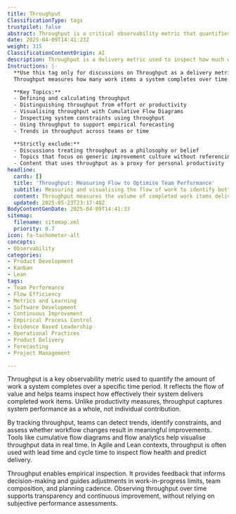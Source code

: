 ```yaml
---
title: Throughput
ClassificationType: tags
trustpilot: false
abstract: Throughput is a critical observability metric that quantifies the volume of work completed by a system within a defined timeframe, serving as an indicator of the flow of value delivered by teams. Originating from Agile and Lean methodologies, throughput is utilised to assess system performance holistically rather than focusing on individual contributions. By monitoring throughput, teams can uncover trends, pinpoint bottlenecks, and evaluate the impact of workflow modifications on overall efficiency. Visualisation tools such as cumulative flow diagrams and flow analytics facilitate real-time tracking of throughput data, enabling teams to inspect flow health alongside other metrics like lead time and cycle time. This empirical approach fosters informed decision-making, guiding adjustments in work-in-progress limits, team structures, and planning processes. Ultimately, throughput enhances transparency and supports a culture of continuous improvement, allowing organisations to optimise their processes without relying on subjective evaluations of performance.
date: 2025-04-09T14:41:23Z
weight: 315
ClassificationContentOrigin: AI
description: Throughput is a delivery metric used to inspect how much work is completed per unit of time, enabling analysis of flow efficiency and system constraints.
Instructions: |-
  **Use this tag only for discussions on Throughput as a delivery metric.**  
  Throughput measures how many work items a system completes over time. It provides observable data about team delivery capacity and helps inspect the performance of flow-based systems. This tag applies when throughput is being analysed, visualised, or interpreted to understand delivery health.

  **Key Topics:**
  - Defining and calculating throughput
  - Distinguishing throughput from effort or productivity
  - Visualising throughput with Cumulative Flow Diagrams
  - Inspecting system constraints using throughput
  - Using throughput to support empirical forecasting
  - Trends in throughput across teams or time

  **Strictly exclude:**
  - Discussions treating throughput as a philosophy or belief
  - Topics that focus on generic improvement culture without referencing throughput metrics
  - Content that uses throughput as a proxy for personal productivity
headline:
  cards: []
  title: 'Throughput: Measuring Flow to Optimise Team Performance'
  subtitle: Measuring and visualising the flow of work to identify bottlenecks, optimise delivery, and drive continuous improvement through empirical insights.
  content: Throughput measures the volume of completed work items delivered by a system within a defined period, providing empirical insights into flow efficiency, system constraints, and delivery predictability. Posts explore measurement techniques, visualisation methods, flow analytics, and practices for optimising workflow, managing complexity, and enabling continuous improvement through evidence-based decisions.
  updated: 2025-05-23T23:17:48Z
BodyContentGenDate: 2025-04-09T14:41:33
sitemap:
  filename: sitemap.xml
  priority: 0.7
icon: fa-tachometer-alt
concepts:
- Observability
categories:
- Product Development
- Kanban
- Lean
tags:
- Team Performance
- Flow Efficiency
- Metrics and Learning
- Software Development
- Continuous Improvement
- Empirical Process Control
- Evidence Based Leadership
- Operational Practices
- Product Delivery
- Forecasting
- Project Management

---
```

Throughput is a key observability metric used to quantify the amount of work a system completes over a specific time period. It reflects the flow of value and helps teams inspect how effectively their system delivers completed work items. Unlike productivity measures, throughput captures system performance as a whole, not individual contribution.

By tracking throughput, teams can detect trends, identify constraints, and assess whether workflow changes result in meaningful improvements. Tools like cumulative flow diagrams and flow analytics help visualise throughput data in real time. In Agile and Lean contexts, throughput is often used with lead time and cycle time to inspect flow health and predict delivery.

Throughput enables empirical inspection. It provides feedback that informs decision-making and guides adjustments in work-in-progress limits, team composition, and planning cadence. Observing throughput over time supports transparency and continuous improvement, without relying on subjective performance assessments.
